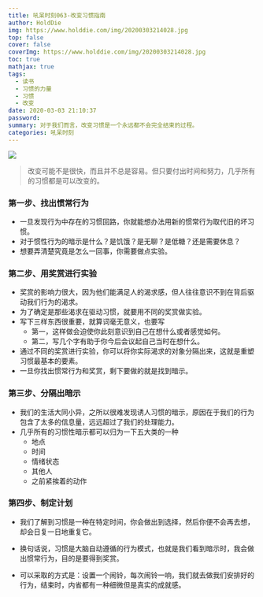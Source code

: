 ```yaml
---
title: 吼呆时刻063-改变习惯指南
author: HoldDie
img: https://www.holddie.com/img/20200303214028.jpg
top: false
cover: false
coverImg: https://www.holddie.com/img/20200303214028.jpg
toc: true
mathjax: true
tags:
  - 读书
  - 习惯的力量
  - 习惯
  - 改变
date: 2020-03-03 21:10:37
password:
summary: 对于我们而言，改变习惯是一个永远都不会完全结束的过程。
categories: 吼呆时刻
---
```




![](https://www.holddie.com/img/20200303214028.jpg)



> 改变可能不是很快，而且并不总是容易。但只要付出时间和努力，几乎所有的习惯都是可以改变的。



### 第一步、找出惯常行为

- 一旦发现行为中存在的习惯回路，你就能想办法用新的惯常行为取代旧的坏习惯。
- 对于惯性行为的暗示是什么？是饥饿？是无聊？是低糖？还是需要休息？
- 想要弄清楚究竟是怎么一回事，你需要做点实验。



### 第二步、用奖赏进行实验

- 奖赏的影响力很大，因为他们能满足人的渴求感，但人往往意识不到在背后驱动我们行为的渴求。
- 为了确定是那些渴求在驱动习惯，就要用不同的奖赏做实验。
- 写下三样东西很重要，就算词毫无意义，也要写
  - 第一，这样做会迫使你此刻意识到自己在想什么或者感觉如何。
  - 第二，写几个字有助于你今后会议起自己当时在想什么。
- 通过不同的奖赏进行实验，你可以将你实际渴求的对象分隔出来，这就是重塑习惯最基本的要素。
- 一旦你找出惯常行为和奖赏，剩下要做的就是找到暗示。



### 第三步、分隔出暗示

- 我们的生活大同小异，之所以很难发现诱人习惯的暗示，原因在于我们的行为包含了太多的信息量，远远超过了我们的处理能力。
- 几乎所有的习惯性暗示都可以归为一下五大类的一种
  - 地点
  - 时间
  - 情绪状态
  - 其他人
  - 之前紧挨着的动作



### 第四步、制定计划

- 我们了解到习惯是一种在特定时间，你会做出到选择，然后你便不会再去想，却会日复一日地重复它。

- 换句话说，习惯是大脑自动遵循的行为模式，也就是我们看到暗示时，我会做出惯常行为，目的是要得到奖赏。

- 可以采取的方式是：设置一个闹铃，每次闹铃一响，我们就去做我们安排好的行为，结束时，内省都有一种细微但是真实的成就感。

  

  